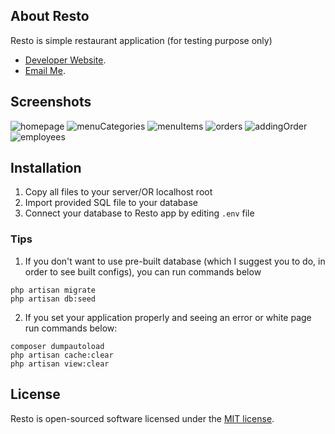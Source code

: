 ## About Resto

Resto is simple restaurant application (for testing purpose only)

- [Developer Website](https://tjd-studio.com).
- [Email Me](mailto:robertnicjoo@outlook.com).

## Screenshots

![homepage](https://raw.githubusercontent.com/robertnicjoo/Resto/master/screenshots/1.png)
![menuCategories](https://raw.githubusercontent.com/robertnicjoo/Resto/master/screenshots/2.png)
![menuItems](https://raw.githubusercontent.com/robertnicjoo/Resto/master/screenshots/3.png)
![orders](https://raw.githubusercontent.com/robertnicjoo/Resto/master/screenshots/4.png)
![addingOrder](https://raw.githubusercontent.com/robertnicjoo/Resto/master/screenshots/5.png)
![employees](https://raw.githubusercontent.com/robertnicjoo/Resto/master/screenshots/6.png)

## Installation

1. Copy all files to your server/OR localhost root
2. Import provided SQL file to your database
3. Connect your database to Resto app by editing `.env` file

### Tips

1. If you don't want to use pre-built database (which I suggest you to do, in order to see built configs), you can run commands below

```
php artisan migrate
php artisan db:seed
```

2. If you set your application properly and seeing an error or white page run commands below:

```
composer dumpautoload
php artisan cache:clear
php artisan view:clear
```

## License

Resto is open-sourced software licensed under the [MIT license](https://opensource.org/licenses/MIT).
